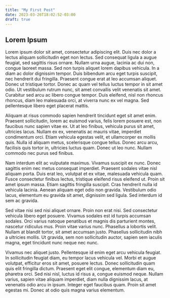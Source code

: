 ```yaml
---
title: "My First Post"
date: 2023-03-26T18:02:52-03:00
draft: true
---
```


## Lorem Ipsum

Lorem ipsum dolor sit amet, consectetur adipiscing elit. Duis nec dolor a lectus aliquam sollicitudin eget non lectus. Sed consequat ligula a augue feugiat, sed sagittis risus ornare. Nullam urna augue, lacinia ac dui non, congue laoreet massa. Sed non turpis aliquet lorem dapibus vehicula. In a diam ac dolor dignissim tempor. Duis bibendum arcu eget turpis suscipit, nec hendrerit dui fringilla. Praesent congue erat at leo accumsan aliquet. Donec ut tristique tortor. Donec ac quam vel tellus luctus tempor in sit amet odio. Ut vestibulum rutrum nunc, sit amet convallis velit venenatis sit amet. Curabitur sed arcu ac libero congue tempor. Duis eleifend, nisl non rhoncus rhoncus, diam leo malesuada orci, at viverra nunc ex vel magna. Sed pellentesque libero eget placerat mattis.

Aliquam at risus commodo sapien hendrerit tincidunt eget sit amet enim. Praesent sollicitudin, lorem ac euismod varius, felis lorem posuere est, non faucibus nunc sapien vitae ex. Ut at leo finibus, vehicula purus sit amet, ultricies lacus. Nullam ex ex, venenatis ac mauris vitae, imperdiet condimentum orci. Etiam vehicula egestas velit, et ullamcorper ex mollis quis. Nulla id aliquam metus, scelerisque congue tellus. Donec arcu arcu, facilisis quis tortor in, ultricies luctus quam. Donec ut leo nunc. Nullam commodo nec purus sed finibus.

Nam interdum elit ac vulputate maximus. Vivamus suscipit ex nunc. Donec sagittis enim nec metus consequat imperdiet. Praesent sodales vitae nisl aliquam porta. Duis erat leo, volutpat et ex vitae, malesuada vehicula quam. Fusce consectetur finibus lectus, tristique eleifend risus eleifend ut. Proin sit amet ipsum massa. Etiam sagittis fringilla suscipit. Cras hendrerit nulla id vehicula lacinia. Aenean aliquam eget odio non gravida. Vestibulum odio lacus, elementum eu gravida sit amet, dignissim sed ligula. Sed interdum id sem ac gravida.

Sed vitae nisi sed nisi aliquet ornare. Proin non erat nisi. Sed consectetur vehicula libero eget posuere. Vivamus sodales est id turpis accumsan sodales. Orci varius natoque penatibus et magnis dis parturient montes, nascetur ridiculus mus. Proin vitae varius nunc. Phasellus a lobortis velit. Nullam at blandit tortor, sit amet accumsan justo. Phasellus sollicitudin nibh a ultricies mollis. Ut gravida, sem non sollicitudin auctor, sapien sem iaculis magna, eget tincidunt nunc neque nec nunc.

Vivamus nec aliquet justo. Pellentesque id enim eget arcu vehicula feugiat. In sollicitudin feugiat diam, eu tempor lacus vehicula vel. Morbi et augue volutpat, efficitur eros sit amet, posuere lectus. Donec sollicitudin quam quis elit fringilla dictum. Praesent eget elit congue, elementum diam eu, pharetra orci. Sed nisi nisl, luctus id risus a, congue euismod neque. Nullam varius, sapien vitae aliquam imperdiet, diam nulla dignissim lacus, at venenatis odio arcu in ipsum. Integer eget faucibus quam. Proin sit amet egestas mi. Donec at odio quis magna varius elementum.